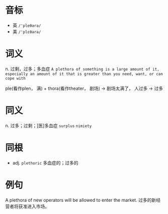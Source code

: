 # 音标

- 英 `/'pleθərə/`
- 美 `/'plɛθərə/`

# 词义

n. 过剩，过多；多血症
`A plethora of something is a large amount of it, especially an amount of it that is greater than you need, want, or can cope with`



ple(看作plen， 满) + thora(看作theater， 剧场) → 剧场太满了， 人过多 → 过多

# 同义

n. 过多；过剩；[医]多血症
`surplus` `nimiety`

# 同根

- adj. `plethoric` 多血症的；过多的

# 例句

A plethora of new operators will be allowed to enter the market.
过多的新经营者将获准进入市场。


